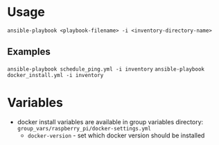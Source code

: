 # Usage
`ansible-playbook <playbook-filename> -i <inventory-directory-name>`

## Examples
`ansible-playbook schedule_ping.yml -i inventory`
`ansible-playbook docker_install.yml -i inventory`

# Variables
- docker install variables are available in group variables directory: `group_vars/raspberry_pi/docker-settings.yml`
    - `docker-version` - set which docker version should be installed